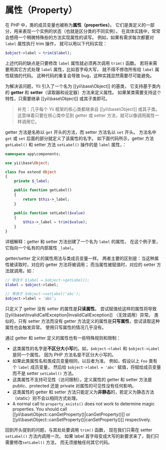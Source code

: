 属性（Property）
==========

在 PHP 中，类的成员变量也被称为**属性（properties）**。
它们是类定义的一部分，用来表现一个实例的状态（也就是区分类的不同实例）。
在具体实践中，常常会想用一个稍微特殊些的方法实现属性的读写。
例如，如果有需求每次都要对 `label` 属性执行 trim 操作，
就可以用以下代码实现：

```php
$object->label = trim($label);
```

上述代码的缺点是只要修改 `label` 属性就必须再次调用 `trim()` 函数。
若将来需要用其它方式处理 `label` 属性，比如首字母大写，
就不得不修改所有给 `label` 属性赋值的代码。
这种代码的重复会导致 bug，这种实践显然需要尽可能避免。

为解决该问题，Yii 引入了一个名为 [[yii\base\Object]] 的基类，
它支持基于类内的 **getter** 和 **setter**（读取器和设定器）方法来定义属性。
如果某类需要支持这个特性，只需要继承 [[yii\base\Object]] 或其子类即可。

> 补充：几乎每个 Yii 框架的核心类都继承自 [[yii\base\Object]] 或其子类。
  这意味着只要在核心类中见到 getter 或 setter 方法，就可以像调用属性一样调用它。

getter 方法是名称以 `get` 开头的方法，而 setter 方法名以 `set` 开头。
方法名中 `get` 或 `set` 后面的部分就定义了该属性的名字。
如下面代码所示，getter 方法 `getLabel()` 和 setter 方法 `setLabel()` 操作的是 `label` 属性，：

```php
namespace app\components;

use yii\base\Object;

class Foo extend Object
{
    private $_label;

    public function getLabel()
    {
        return $this->_label;
    }

    public function setLabel($value)
    {
        $this->_label = trim($value);
    }
}
```

详细解释：getter 和 setter 方法创建了一个名为 `label` 的属性，
在这个例子里，它指向一个私有的内部属性 `_label`。

getter/setter 定义的属性用法与类成员变量一样。
两者主要的区别是：当这种属性被读取时，对应的 getter 方法将被调用；
而当属性被赋值时，对应的 setter 方法就调用。如：

```php
// 等效于 $label = $object->getLabel();
$label = $object->label;

// 等效于 $object->setLabel('abc');
$object->label = 'abc';
```

只定义了 getter 没有 setter 的属性是**只读属性**。
尝试赋值给这样的属性将导致 [[yii\base\InvalidCallException|InvalidCallException]] （无效调用）异常。
类似的，只有 setter 方法而没有 getter 方法定义的属性是**只写属性**，尝试读取这种属性也会触发异常。
使用只写属性的情况几乎没有。

通过 getter 和 setter 定义的属性也有一些特殊规则和限制：

* 这类属性的名字是**不区分大小写**的。如，`$object->label` 和 `$object->Label` 是同一个属性。
  因为 PHP 方法名是不区分大小写的。
* 如果此类属性名和类成员变量相同，以后者为准。
  例如，假设以上 `Foo` 类有个 `label` 成员变量，
  然后给 `$object->label = 'abc'` 赋值，将赋给成员变量而不是 setter `setLabel()` 方法。
* 这类属性不支持可见性（访问限制）。定义属性的 getter 和 setter 方法是 public、protected 还是 private 对属性的可见性没有任何影响。
* 这类属性的 getter 和 setter 方法只能定义为**非静态**的，若定义为静态方法（static）则不会以相同方式处理。
* A normal call to `property_exists()` does not work to determine magic properties. You should call [[yii\base\Object::canGetProperty()|canGetProperty()]]
  or [[yii\base\Object::canSetProperty()|canSetProperty()]] respectively.

回到开头提到的问题，与其处处要调用 `trim()` 函数，
现在我们只需在 setter `setLabel()` 方法内调用一次。
如果 label 首字母变成大写的新要求来了，我们只需要修改`setLabel()` 方法，
而无须接触任何其它代码。
